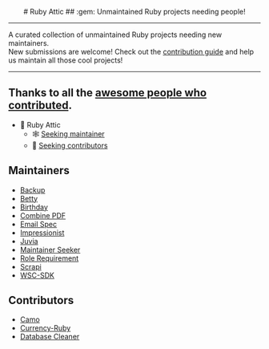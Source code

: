 <p align="center">
# Ruby Attic
## :gem: Unmaintained Ruby projects needing people!
</p>

---

A curated collection of unmaintained Ruby projects needing new maintainers.  
New submissions are welcome! Check out the [contribution guide](https://github.com/attics/ruby_attic/blob/master/CONTRIBUTING.md) and help us maintain all those cool projects!

---
Thanks to all the [awesome people who contributed](https://github.com/attics/ruby_attic/graphs/contributors).
---

* :gem: Ruby Attic
  * :spider_web: [Seeking maintainer](#maintainers)
  * :juggling_person: [Seeking contributors](#contributors)

## Maintainers

* [Backup](https://github.com/backup/backup)
* [Betty](https://github.com/pickhardt/betty)
* [Birthday](https://github.com/railslove/birthday)
* [Combine PDF](https://github.com/boazsegev/combine_pdf)
* [Email Spec](https://github.com/email-spec/email-spec/)
* [Impressionist](https://github.com/charlotte-ruby/impressionist)
* [Juvia](https://github.com/phusion/juvia)
* [Maintainer Seeker](https://github.com/andrewmcodes/maintainer-seeker)
* [Role Requirement](https://github.com/timcharper/role_requirement)
* [Scrapi](https://github.com/assaf/scrapi)
* [WSC-SDK](https://github.com/WowzaMediaSystems/wsc-sdk-ruby)

## Contributors

* [Camo](https://github.com/svanzoest/camo)
* [Currency-Ruby](https://github.com/ruby-concurrency/concurrent-ruby/)
* [Database Cleaner](https://github.com/DatabaseCleaner/database_cleaner)
